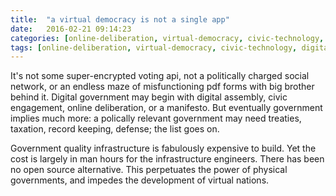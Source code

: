 ```yaml
---
title:  "a virtual democracy is not a single app"
date:   2016-02-21 09:14:23
categories: [online-deliberation, virtual-democracy, civic-technology, digital-government]
tags: [online-deliberation, virtual-democracy, civic-technology, digital-government]
---
```


It's not some super-encrypted voting api, not a politically charged social network, or an endless maze of misfunctioning pdf forms with big brother behind it. Digital government may begin with digital assembly, civic engagement, online deliberation, or a manifesto. But eventually government implies much more: a polically relevant government may need treaties, taxation, record keeping, defense; the list goes on. 

Government quality infrastructure is fabulously expensive to build. Yet the cost is largely in man hours for the infrastructure engineers. There has been no open source alternative. This perpetuates the power of physical governments, and impedes the development of virtual nations.   
